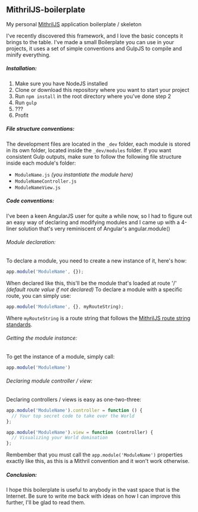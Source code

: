 ## MithrilJS-boilerplate

My personal [MithrilJS](http://lhorie.github.io/mithril/) application boilerplate / skeleton

I've recently discovered this framework, and I love the basic concepts it brings to the table. I've made a small Boilerplate you can use in your projects, it uses a set of simple conventions and GulpJS to compile and minify everything.

##### Installation:

1. Make sure you have NodeJS installed
2. Clone or download this repository where you want to start your project
3. Run `npm install` in the root directory where you've done step 2
4. Run `gulp`
5. ???
6. Profit

##### File structure conventions:

The development files are located in the `_dev` folder, each module is stored in its own folder, located inside the `_dev/modules` folder.
If you want consistent Gulp outputs, make sure to follow the following file structure inside each module's folder:

* `ModuleName.js` _(you instantiate the module here)_
* `ModuleNameController.js`
* `ModuleNameView.js`

##### Code conventions:

I've been a keen AngularJS user for quite a while now, so I had to figure out an easy way of declaring and modifying modules and I came up with a 4-liner solution that's very reminiscent of Angular's angular.module()

###### Module declaration:
To declare a module, you need to create a new instance of it, here's how:

```javascript
app.module('ModuleName', {});
```

When declared like this, this'll be the module that's loaded at route '/' _(default route value if not declared)_
To declare a module with a specific route, you can simply use:

```javascript
app.module('ModuleName', {}, myRouteString);
```

Where `myRouteString` is a route string that follows the [MithrilJS route string standards](http://lhorie.github.io/mithril/routing.html).

###### Getting the module instance:

To get the instance of a module, simply call:

```javascript
app.module('ModuleName')
```

###### Declaring module controller / view:

Declaring controllers / views is easy as one-two-three:

```javascript
app.module('ModuleName').controller = function () {
  // Your top secret code to take over the World
};

app.module('ModuleName').view = function (controller) {
  // Visualizing your World domination
};
```

Rembember that you must call the `app.module('ModuleName')` properties exactly like this, as this is a Mithril convention and it won't work otherwise.

##### Conclusion:

I hope this boilerplate is useful to anybody in the vast space that is the Internet. Be sure to write me back with ideas on how I can improve this further, I'll be glad to read them.